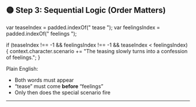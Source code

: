 ## 🟡 Step 3: Sequential Logic (Order Matters)

var teaseIndex = padded.indexOf(" tease ");
var feelingsIndex = padded.indexOf(" feelings ");

if (teaseIndex !== -1 && feelingsIndex !== -1 && teaseIndex < feelingsIndex) {
context.character.scenario += "The teasing slowly turns into a confession of feelings.";
}

Plain English:

* Both words must appear
* “tease” must come **before** “feelings”
* Only then does the special scenario fire

---
